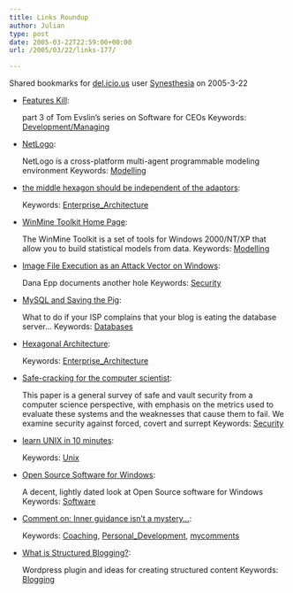 ```yaml
---
title: Links Roundup
author: Julian
type: post
date: 2005-03-22T22:59:00+00:00
url: /2005/03/22/links-177/

---
```

Shared bookmarks for [del.icio.us][1] user  [Synesthesia][2] on 2005-3-22

  * [Features Kill][3]:
  
    part 3 of Tom Evslin&#8217;s series on Software for CEOs Keywords: [Development/Managing][4]
  * [NetLogo][5]:
  
    NetLogo is a cross-platform multi-agent programmable modeling environment Keywords: [Modelling][6]
  * [the middle hexagon should be independent of the adaptors][7]:
   
    Keywords: [Enterprise_Architecture][8]
  * [WinMine Toolkit Home Page][9]:
  
    The WinMine Toolkit is a set of tools for Windows 2000/NT/XP that allow you to build statistical models from data. Keywords: [Modelling][6]
  * [Image File Execution as an Attack Vector on Windows][10]:
  
    Dana Epp documents another hole Keywords: [Security][11]
  * [MySQL and Saving the Pig][12]:
  
    What to do if your ISP complains that your blog is eating the database server&#8230; Keywords: [Databases][13]
  * [Hexagonal Architecture][14]:
   
    Keywords: [Enterprise_Architecture][8]
  * [Safe-cracking for the computer scientist][15]:
  
    This paper is a general survey of safe and vault security from a computer science perspective, with emphasis on the metrics used to evaluate these systems and the weaknesses that cause them to fail. We examine security against forced, covert and surrept Keywords: [Security][11]
  * [learn UNIX in 10 minutes][16]:
   
    Keywords: [Unix][17]
  * [Open Source Software for Windows][18]:
  
    A decent, lightly dated look at Open Source software for Windows Keywords: [Software][19]
  * [Comment on: Inner guidance isn&#8217;t a mystery&#8230;][20]:
   
    Keywords: [Coaching][21], [Personal_Development][22], [mycomments][23]
  * [What is Structured Blogging?][24]:
  
    Wordpress plugin and ideas for creating structured content Keywords: [Blogging][25]

 [1]: https://del.icio.us/
 [2]: https://del.icio.us/synesthesia
 [3]: https://blog.tomevslin.com/2005/03/managing_progra_2.html "https://blog.tomevslin.com/2005/03/managing_progra_2.html"
 [4]: https://del.icio.us/synesthesia/Development/Managing
 [5]: https://ccl.northwestern.edu/netlogo/ "https://ccl.northwestern.edu/netlogo/"
 [6]: https://del.icio.us/synesthesia/Modelling
 [7]: https://cgi.bramwell.plus.com/krblog/2005/03/the_middle_hexa.html "https://cgi.bramwell.plus.com/krblog/2005/03/the_middle_hexa.html"
 [8]: https://del.icio.us/synesthesia/Enterprise_Architecture
 [9]: https://research.microsoft.com/~dmax/winmine/tooldoc.htm "https://research.microsoft.com/~dmax/winmine/tooldoc.htm"
 [10]: https://silverstr.ufies.org/blog/archives/000809.html "https://silverstr.ufies.org/blog/archives/000809.html"
 [11]: https://del.icio.us/synesthesia/Security
 [12]: https://weblog.burningbird.net/archives/2005/03/21/lamp-mysql-tmp-table/ "https://weblog.burningbird.net/archives/2005/03/21/lamp-mysql-tmp-table/"
 [13]: https://del.icio.us/synesthesia/Databases
 [14]: https://www.c2.com/cgi/wiki/?HexagonalArchitecture "https://www.c2.com/cgi/wiki/?HexagonalArchitecture"
 [15]: https://www.crypto.com/papers/safelocks.pdf "https://www.crypto.com/papers/safelocks.pdf"
 [16]: https://www.freeengineer.org/learnUNIXin10minutes.html "https://www.freeengineer.org/learnUNIXin10minutes.html"
 [17]: https://del.icio.us/synesthesia/Unix
 [18]: https://www.jairlie.com/oss/suggestedapplications.html "https://www.jairlie.com/oss/suggestedapplications.html"
 [19]: https://del.icio.us/synesthesia/Software
 [20]: https://www.selfworks.net/blog/doesitworkdiary/2005/03/inner-guidance-isnt-mystery.html#111134828211755395 "https://www.selfworks.net/blog/doesitworkdiary/2005/03/inner-guidance-isnt-mystery.html#111134828211755395"
 [21]: https://del.icio.us/synesthesia/Coaching
 [22]: https://del.icio.us/synesthesia/Personal_Development
 [23]: https://del.icio.us/synesthesia/mycomments
 [24]: https://www.structuredblogging.org/wordpress/?page_id=3 "https://www.structuredblogging.org/wordpress/?page_id=3"
 [25]: https://del.icio.us/synesthesia/Blogging